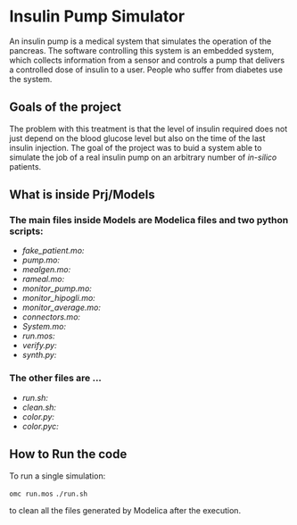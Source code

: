 # Insulin Pump Simulator
<p>An insulin pump is a medical system that simulates the operation of the pancreas. The software controlling this system is an embedded system, which
collects information from a sensor and controls a pump that delivers a controlled dose of insulin to a user. People who suffer from diabetes use the system.</p>

<h2>Goals of the project</h2>
<p>The problem with this treatment is that the level of insulin required does not just depend on the blood glucose level but also on the time of the last insulin injection. The goal of the project was to buid a system able to simulate the job of a real insulin pump on an arbitrary number of <i>in-silico</i> patients.</p>

<h2>What is inside Prj/Models</h2>
<h3>The main files inside Models are Modelica files and two python scripts:</h3> 
<ul>
  <li> <i> fake_patient.mo:</i> </li>
  <li> <i> pump.mo:</i> </li>
  <li> <i> mealgen.mo:</i> </li>
  <li> <i> rameal.mo:</i> </li>
  <li> <i> monitor_pump.mo:</i> </li>
  <li> <i> monitor_hipogli.mo:</i> </li>
  <li> <i> monitor_average.mo:</i> </li>
  <li> <i> connectors.mo:</i> </li>
  <li> <i> System.mo:</i> </li>
  <li> <i> run.mos:</i> </li>
  <li> <i> verify.py:</i> </li>
  <li> <i> synth.py:</i> </li> 
</ul>
<h3>The other files are ...</h3>
<ul>
  <li> <i> run.sh:</i> </li>
  <li> <i> clean.sh:</i> </li>
  <li> <i> color.py:</i> </li>
  <li> <i> color.pyc:</i> </li>
</ul>

<h2>How to Run the code</h2>
<p>To run a single simulation:</p>
<code>omc run.mos</code> 
<code>./run.sh</code> 
<p> to clean all the files generated by Modelica after the execution.</p>


